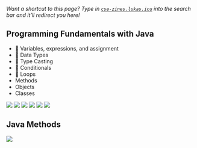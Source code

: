 *Want a shortcut to this page? Type in [`cse-zines.lukas.icu`](http://cse-zines.lukas.icu) into the search bar and it’ll redirect you here!*

## Programming Fundamentals with Java
- 🎨 Variables, expressions, and assignment
- 🎨 Data Types
- 🎨 Type Casting
- 🎨 Conditionals
- 🎨 Loops
- Methods
- Objects
- Classes

![](https://github.com/LukasMurdock/cse-174/blob/main/zines/variables.png)
![](https://github.com/LukasMurdock/cse-174/blob/main/zines/data_types.png)
![](https://github.com/LukasMurdock/cse-174/blob/main/zines/type-casting.png)
![](https://github.com/LukasMurdock/cse-174/blob/main/zines/operators.png)
![](https://github.com/LukasMurdock/cse-174/blob/main/zines/conditional-statements.png)
![](https://github.com/LukasMurdock/cse-174/blob/main/zines/loops.png)


## Java Methods
![](https://github.com/LukasMurdock/cse-174/blob/main/zines/printf.png)
